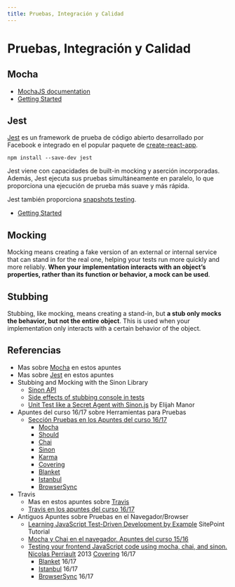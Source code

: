 ```yaml
---
title: Pruebas, Integración y Calidad
---
```


<script>
  import * as Temas from '@config/temas-publicados.js'
  
  //console.log(Temas);
  export default {
      created() {
        let index = Temas.findIndex(t => t.link == this.$page.path);
        //console.log(index);
        if (index > 0) this.$frontmatter.prev = Temas[index-1].link;
        if (index < Temas.length-1) this.$frontmatter.next = Temas[index+1].link;
      },
  
  }
</script>

# Pruebas, Integración y Calidad

## Mocha 

* [MochaJS documentation](http://mochajs.org/)
* [Getting Started](http://mochajs.org/#getting-started)


## Jest

[Jest](https://jestjs.io/) es un framework de prueba de código abierto desarrollado por Facebook e integrado en el popular paquete de [create-react-app](https://github.com/facebook/create-react-app).

```
npm install --save-dev jest
```

Jest viene con capacidades de built-in mocking y aserción incorporadas. Además, Jest ejecuta sus pruebas simultáneamente en paralelo, lo que proporciona una ejecución de prueba más suave y más rápida.

Jest también proporciona [snapshots testing](https://jestjs.io/docs/en/snapshot-testing). 

* [Getting Started](https://jestjs.io/docs/en/getting-started)

## Mocking 

Mocking means creating a fake version of an external or internal service that can stand in for the real one, helping your tests run more quickly and more reliably. **When your implementation interacts with an object’s properties, rather than its function or behavior, a mock can be used**.

## Stubbing 

Stubbing, like mocking, means creating a stand-in, but **a stub only mocks the behavior, but not the entire object**. This is used when your implementation only interacts with a certain behavior of the object.


## Referencias

* Mas sobre [Mocha](mocha) en estos apuntes
* Mas sobre [Jest](jest) en estos apuntes
* Stubbing and Mocking with the Sinon Library
  * [Sinon API](http://sinonjs.org/releases/v1.17.7/)
  * [Side effects of stubbing console in tests](https://gyandeeps.com/console-stubbing/)
  * [Unit Test like a Secret Agent with Sinon.js](http://elijahmanor.com/unit-test-like-a-secret-agent-with-sinon-js/) by Elijah Manor
* Apuntes del curso 16/17 sobre Herramientas para Pruebas
  * [Sección Pruebas en los Apuntes del curso 16/17](https://casianorodriguezleon.gitbooks.io/ull-esit-1617/content/apuntes/pruebas/)
    * [Mocha](https://casianorodriguezleon.gitbooks.io/ull-esit-1617/content/apuntes/pruebas/mocha.html)
    * [Should](https://casianorodriguezleon.gitbooks.io/ull-esit-1617/content/apuntes/pruebas/mocha.html#should)
    * [Chai](https://casianorodriguezleon.gitbooks.io/ull-esit-1617/content/apuntes/pruebas/chai.html)
    * [Sinon](https://casianorodriguezleon.gitbooks.io/ull-esit-1617/content/apuntes/pruebas/sinon.html)
    * [Karma](https://casianorodriguezleon.gitbooks.io/ull-esit-1617/content/apuntes/pruebas/karma.html)
    * [Covering](https://casianorodriguezleon.gitbooks.io/ull-esit-1617/content/apuntes/pruebas/covering.html)
    * [Blanket](https://casianorodriguezleon.gitbooks.io/ull-esit-1617/content/apuntes/pruebas/blanket.html)
    * [Istanbul](https://casianorodriguezleon.gitbooks.io/ull-esit-1617/content/apuntes/pruebas/istanbul.html)
    * [BrowserSync](https://casianorodriguezleon.gitbooks.io/ull-esit-1617/content/apuntes/pruebas/browsersync.html)
* Travis
  * Mas en estos apuntes sobre [Travis](travis)
  * [Travis en los apuntes del curso 16/17](https://casianorodriguezleon.gitbooks.io/ull-esit-1617/content/apuntes/pruebas/travis.html)
* Antiguos Apuntes sobre Pruebas en el Navegador/Browser
  * [Learning JavaScript Test-Driven Development by Example](https://www.sitepoint.com/learning-javascript-test-driven-development-by-example/) SitePoint Tutorial
  * [Mocha y Chai en el navegador. Apuntes del curso 15/16](https://casianorodriguezleon.gitbooks.io/pl1516/content/practicas/mochachaisinon.html)
  * [Testing your frontend JavaScript code using mocha, chai, and sinon. Nicolas Perriault](https://nicolas.perriault.net/code/2013/testing-frontend-javascript-code-using-mocha-chai-and-sinon/) 2013
   [Covering](https://casianorodriguezleon.gitbooks.io/ull-esit-1617/content/apuntes/pruebas/covering.html) 16/17
    * [Blanket](https://casianorodriguezleon.gitbooks.io/ull-esit-1617/content/apuntes/pruebas/blanket.html) 16/17
    * [Istanbul](https://casianorodriguezleon.gitbooks.io/ull-esit-1617/content/apuntes/pruebas/istanbul.html) 16/17
    * [BrowserSync](https://casianorodriguezleon.gitbooks.io/ull-esit-1617/content/apuntes/pruebas/browsersync.html) 16/17
